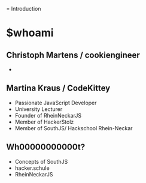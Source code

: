 
= Introduction

# $whoami

## Christoph Martens / cookiengineer

- 

## Martina Kraus / CodeKittey

- Passionate JavaScript Developer
- University Lecturer
- Founder of RheinNeckarJS
- Member of HackerStolz
- Member of SouthJS/ Hackschool Rhein-Neckar


## Wh00000000000t?

- Concepts of SouthJS
- hacker.schule
- RheinNeckarJS




